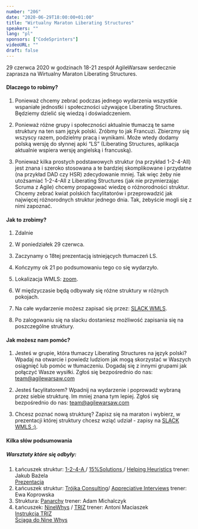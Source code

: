 ```yaml
---
number: "206"
date: "2020-06-29T18:00:00+01:00"
title: "Wirtualny Maraton Liberating Structures"
speakers: ""
lang: "pl"
sponsors: ["CodeSprinters"]
videoURL: ""
draft: false
---
```


29 czerwca 2020 w godzinach 18-21 zespół AgileWarsaw serdecznie zaprasza na Wirtualny Maraton Liberating Structures.

#### Dlaczego to robimy?

1. Ponieważ chcemy zebrać podczas jednego wydarzenia wszystkie wspaniałe jednostki i społeczności używające Liberating Structures. Będziemy dzielić się wiedzą i doświadczeniem.

2. Ponieważ różne grupy i społeczności aktualnie tłumaczą te same struktury na ten sam język polski. Zróbmy to jak Francuzi. Zbierzmy się wszyscy razem, podzielmy pracą i wynikami. Może wtedy dodamy polską wersję do słynnej apki “LS” (Liberating Structures, aplikacja aktualnie wspiera wersję angielską i francuską).

3. Ponieważ kilka prostych podstawowych struktur (na przykład 1-2-4-All) jest znana i szeroko stosowana a te bardziej skomplikowane i przydatne (na przykład DAD czy HSR) zdecydowanie mniej. Tak więc żeby nie utożsamiać 1-2-4-All z Liberating Structures (jak nie przymierzając Scruma z Agile) chcemy propagować wiedzę o różnorodności struktur. Chcemy zebrać kwiat polskich facylitatorów i przeprowadzić jak najwięcej różnorodnych struktur jednego dnia. Tak, żebyście mogli się z nimi zapoznać.

#### Jak to zrobimy?

1. Zdalnie

2. W poniedziałek 29 czerwca.

3. Zaczynamy o 18tej prezentacją istniejących tłumaczeń LS.

4. Kończymy ok 21 po podsumowaniu tego co się wydarzyło.

5. Lokalizacja WMLS: <a href="https://us02web.zoom.us/j/88217501998?pwd=SEVlQVhlWHlMOTF5N05RZjJQOFlqQT09" target="_blank">zoom</a>.

7. W międzyczasie będą odbywały się różne struktury w różnych pokojach.

8. Na całe wydarzenie możesz zapisać się przez: <a href="https://join.slack.com/t/wirtualny-maraton-ls/shared_invite/zt-ewzf1z3l-nvcVl3Up7K61DlAwq4OErA" target="_blank">SLACK WMLS</a>.

9. Po zalogowaniu się na slacku dostaniesz możliwość zapisania się na poszczególne struktury.

#### Jak możesz nam pomóc?

1. Jesteś w grupie, która tłumaczy Liberating Structures na język polski?
Wpadaj na otwarcie i powiedz ludziom jak mogą skorzystać w Waszych osiągnięć lub pomóc w tłumaczeniu. Dogadaj się z innymi grupami jak połączyć Wasze wysiłki. Zgłoś się bezpośrednio do nas: team@agilewarsaw.com

2. Jesteś facylitatorem?
Wpadnij na wydarzenie i poprowadź wybraną przez siebie strukturę. Im mniej znana tym lepiej. Zgłoś się bezpośrednio do nas: team@agilewarsaw.com

3. Chcesz poznać nową strukturę?
Zapisz się na maraton i wybierz, w prezentacji której struktury chcesz wziąć udział - zapisy na <a href="https://join.slack.com/t/wirtualny-maraton-ls/shared_invite/zt-ewzf1z3l-nvcVl3Up7K61DlAwq4OErA" target="_blank">SLACK WMLS :)</a>.

#### Kilka słów podsumowania

##### Warsztaty które się odbyły:

1. Łańcuszek struktur: <a href="https://liberatingstructures.org.pl/1-2-4-all/" target="_blank">1-2-4-A </a>/ <a href="https://liberatingstructures.org.pl/15-percent-solutions/">15%Solutions </a>/ <a href="https://liberatingstructures.org.pl/helping-heuristics/" target="_blank">Helping Heuristics</a> trener: Jakub Bażela </br>
<a href="Kuba.pdf" target="_blank">Prezentacja</a>
2. Łańcuszek struktur: <a href="https://liberatingstructures.org.pl/troika-consulting/" target="_blank">Trójka Consulting</a>/ <a href="https://liberatingstructures.org.pl/appreciative-interviews/" target="_blank">Appreciative Interviews</a> trener: Ewa Koprowska
3. Struktura: <a href="https://liberatingstructures.org.pl/panarchy/" target="_blank">Panarchy</a> trener: Adam Michalczyk
4. Łańcuszek: <a href="https://liberatingstructures.org.pl/nine-whys/" target="_blank">NineWhys</a> / <a href="https://liberatingstructures.org.pl/making-space-with-triz/ " target="_blank">TRIZ</a> trener: Antoni Maciaszek </br>
<a href="Instrukcja TRIZ.jpg" target="_blank">Instrukcja TRIZ</a> </br>
<a href="Ściąga do Nine Whys.jpg" target="_blank">Ściąga do Nine Whys</a>
